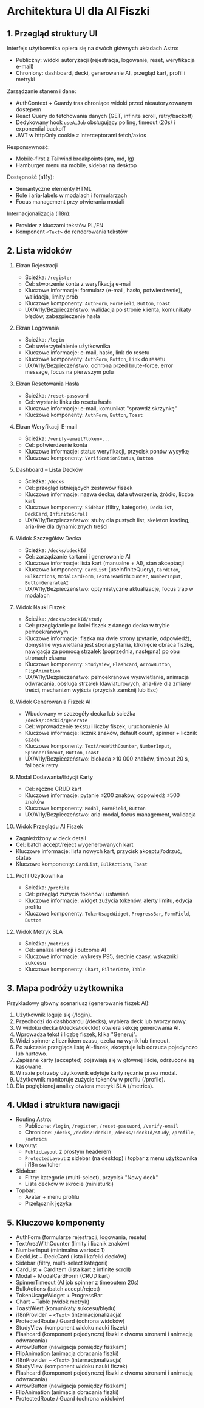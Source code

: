 # Architektura UI dla AI Fiszki

## 1. Przegląd struktury UI

Interfejs użytkownika opiera się na dwóch głównych układach Astro:

- Publiczny: widoki autoryzacji (rejestracja, logowanie, reset, weryfikacja e-mail)
- Chroniony: dashboard, decki, generowanie AI, przegląd kart, profil i metryki

Zarządzanie stanem i dane:

- AuthContext + Guardy tras chroniące widoki przed nieautoryzowanym dostępem
- React Query do fetchowania danych (GET, infinite scroll, retry/backoff)
- Dedykowany hook `useAiJob` obsługujący polling, timeout (20s) i exponential backoff
- JWT w httpOnly cookie z interceptorami fetch/axios

Responsywność:

- Mobile-first z Tailwind breakpoints (sm, md, lg)
- Hamburger menu na mobile, sidebar na desktop

Dostępność (a11y):

- Semantyczne elementy HTML
- Role i aria-labels w modalach i formularzach
- Focus management przy otwieraniu modali

Internacjonalizacja (i18n):

- Provider z kluczami tekstów PL/EN
- Komponent `<Text>` do renderowania tekstów

## 2. Lista widoków

1. Ekran Rejestracji

   - Ścieżka: `/register`
   - Cel: stworzenie konta z weryfikacją e-mail
   - Kluczowe informacje: formularz (e-mail, hasło, potwierdzenie), walidacja, limity prób
   - Kluczowe komponenty: `AuthForm`, `FormField`, `Button`, `Toast`
   - UX/A11y/Bezpieczeństwo: walidacja po stronie klienta, komunikaty błędów, zabezpieczenie hasła

2. Ekran Logowania

   - Ścieżka: `/login`
   - Cel: uwierzytelnienie użytkownika
   - Kluczowe informacje: e-mail, hasło, link do resetu
   - Kluczowe komponenty: `AuthForm`, `Button`, `Link` do resetu
   - UX/A11y/Bezpieczeństwo: ochrona przed brute-force, error message, focus na pierwszym polu

3. Ekran Resetowania Hasła

   - Ścieżka: `/reset-password`
   - Cel: wysłanie linku do resetu hasła
   - Kluczowe informacje: e-mail, komunikat "sprawdź skrzynkę"
   - Kluczowe komponenty: `AuthForm`, `Button`, `Toast`

4. Ekran Weryfikacji E-mail

   - Ścieżka: `/verify-email?token=...`
   - Cel: potwierdzenie konta
   - Kluczowe informacje: status weryfikacji, przycisk ponów wysyłkę
   - Kluczowe komponenty: `VerificationStatus`, `Button`

5. Dashboard – Lista Decków

   - Ścieżka: `/decks`
   - Cel: przegląd istniejących zestawów fiszek
   - Kluczowe informacje: nazwa decku, data utworzenia, źródło, liczba kart
   - Kluczowe komponenty: `Sidebar` (filtry, kategorie), `DeckList`, `DeckCard`, `InfiniteScroll`
   - UX/A11y/Bezpieczeństwo: stuby dla pustych list, skeleton loading, aria-live dla dynamicznych treści

6. Widok Szczegółów Decka

   - Ścieżka: `/decks/:deckId`
   - Cel: zarządzanie kartami i generowanie AI
   - Kluczowe informacje: lista kart (manualne + AI), stan akceptacji
   - Kluczowe komponenty: `CardList` (useInfiniteQuery), `CardItem`, `BulkActions`, `ModalCardForm`, `TextAreaWithCounter`, `NumberInput`, `ButtonGenerateAI`
   - UX/A11y/Bezpieczeństwo: optymistyczne aktualizacje, focus trap w modalach

7. Widok Nauki Fiszek

   - Ścieżka: `/decks/:deckId/study`
   - Cel: przeglądanie po kolei fiszek z danego decka w trybie pełnoekranowym
   - Kluczowe informacje: fiszka ma dwie strony (pytanie, odpowiedź), domyślnie wyświetlana jest strona pytania, kliknięcie obraca fiszkę, nawigacja za pomocą strzałek (poprzednia, następna) po obu stronach ekranu
   - Kluczowe komponenty: `StudyView`, `Flashcard`, `ArrowButton`, `FlipAnimation`
   - UX/A11y/Bezpieczeństwo: pełnoekranowe wyświetlanie, animacja odwracania, obsługa strzałek klawiaturowych, aria-live dla zmiany treści, mechanizm wyjścia (przycisk zamknij lub Esc)

8. Widok Generowania Fiszek AI

   - Wbudowany w szczegóły decka lub ścieżka `/decks/:deckId/generate`
   - Cel: wprowadzenie tekstu i liczby fiszek, uruchomienie AI
   - Kluczowe informacje: licznik znaków, default count, spinner + licznik czasu
   - Kluczowe komponenty: `TextAreaWithCounter`, `NumberInput`, `SpinnerTimeout`, `Button`, `Toast`
   - UX/A11y/Bezpieczeństwo: blokada >10 000 znaków, timeout 20 s, fallback retry

9. Modal Dodawania/Edycji Karty

   - Cel: ręczne CRUD kart
   - Kluczowe informacje: pytanie ≤200 znaków, odpowiedź ≤500 znaków
   - Kluczowe komponenty: `Modal`, `FormField`, `Button`
   - UX/A11y/Bezpieczeństwo: aria-modal, focus management, walidacja

10. Widok Przeglądu AI Fiszek

- Zagnieżdżony w deck detail
- Cel: batch accept/reject wygenerowanych kart
- Kluczowe informacje: lista nowych kart, przycisk akceptuj/odrzuć, status
- Kluczowe komponenty: `CardList`, `BulkActions`, `Toast`

11. Profil Użytkownika

    - Ścieżka: `/profile`
    - Cel: przegląd zużycia tokenów i ustawień
    - Kluczowe informacje: widget zużycia tokenów, alerty limitu, edycja profilu
    - Kluczowe komponenty: `TokenUsageWidget`, `ProgressBar`, `FormField`, `Button`

12. Widok Metryk SLA
    - Ścieżka: `/metrics`
    - Cel: analiza latencji i outcome AI
    - Kluczowe informacje: wykresy P95, średnie czasy, wskaźniki sukcesu
    - Kluczowe komponenty: `Chart`, `FilterDate`, `Table`

## 3. Mapa podróży użytkownika

Przykładowy główny scenariusz (generowanie fiszek AI):

1. Użytkownik loguje się (/login).
2. Przechodzi do dashboardu (/decks), wybiera deck lub tworzy nowy.
3. W widoku decka (/decks/:deckId) otwiera sekcję generowania AI.
4. Wprowadza tekst i liczbę fiszek, klika "Generuj".
5. Widzi spinner z licznikiem czasu, czeka na wynik lub timeout.
6. Po sukcesie przegląda listę AI-fiszek, akceptuje lub odrzuca pojedynczo lub hurtowo.
7. Zapisane karty (accepted) pojawiają się w głównej liście, odrzucone są kasowane.
8. W razie potrzeby użytkownik edytuje karty ręcznie przez modal.
9. Użytkownik monitoruje zużycie tokenów w profilu (/profile).
10. Dla pogłębionej analizy otwiera metryki SLA (/metrics).

## 4. Układ i struktura nawigacji

- Routing Astro:
  - Publiczne: `/login`, `/register`, `/reset-password`, `/verify-email`
  - Chronione: `/decks`, `/decks/:deckId`, `/decks/:deckId/study`, `/profile`, `/metrics`
- Layouty:
  - `PublicLayout` z prostym headerem
  - `ProtectedLayout` z sidebar (na desktop) i topbar z menu użytkownika i i18n switcher
- Sidebar:
  - Filtry: kategorie (multi-select), przycisk "Nowy deck"
  - Lista decków w skrócie (miniaturki)
- Topbar:
  - Avatar + menu profilu
  - Przełącznik języka

## 5. Kluczowe komponenty

- AuthForm (formularze rejestracji, logowania, resetu)
- TextAreaWithCounter (limity i licznik znaków)
- NumberInput (minimalna wartość 1)
- DeckList + DeckCard (lista i kafelki decków)
- Sidebar (filtry, multi-select kategorii)
- CardList + CardItem (lista kart z infinite scroll)
- Modal + ModalCardForm (CRUD kart)
- SpinnerTimeout (AI job spinner z timeoutem 20s)
- BulkActions (batch accept/reject)
- TokenUsageWidget + ProgressBar
- Chart + Table (widok metryk)
- Toast/Alert (komunikaty sukcesu/błędu)
- i18nProvider + `<Text>` (internacjonalizacja)
- ProtectedRoute / Guard (ochrona widoków)
- StudyView (komponent widoku nauki fiszek)
- Flashcard (komponent pojedynczej fiszki z dwoma stronami i animacją odwracania)
- ArrowButton (nawigacja pomiędzy fiszkami)
- FlipAnimation (animacja obracania fiszki)
- i18nProvider + `<Text>` (internacjonalizacja)
- StudyView (komponent widoku nauki fiszek)
- Flashcard (komponent pojedynczej fiszki z dwoma stronami i animacją odwracania)
- ArrowButton (nawigacja pomiędzy fiszkami)
- FlipAnimation (animacja obracania fiszki)
- ProtectedRoute / Guard (ochrona widoków)
